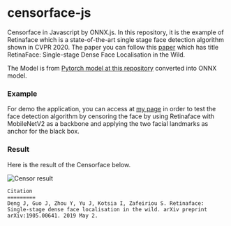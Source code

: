 # censorface-js
Censorface in Javascript by ONNX.js. In this repository, it is the example of Retinaface which is a state-of-the-art single stage face detection algorithm shown in CVPR 2020.
The paper you can follow this [paper](https://arxiv.org/abs/1905.00641) which has title RetinaFace: Single-stage Dense Face Localisation in the Wild.

The Model is from [Pytorch model at this repository](https://github.com/biubug6/Pytorch_Retinaface) converted into ONNX model.

### Example
For demo the application, you can access at [my page](https://nickuntitled.github.io/censorface-js) in order to test the face detection algorithm by censoring the face by
using Retinaface with MobileNetV2 as a backbone and applying the two facial landmarks as anchor for the black box.

### Result
Here is the result of the Censorface below.

![Censor result](https://nickuntitled.github.io/censorface-js/result.png "Censor Result")

```
Citation
=========
Deng J, Guo J, Zhou Y, Yu J, Kotsia I, Zafeiriou S. Retinaface: Single-stage dense face localisation in the wild. arXiv preprint arXiv:1905.00641. 2019 May 2.
```

